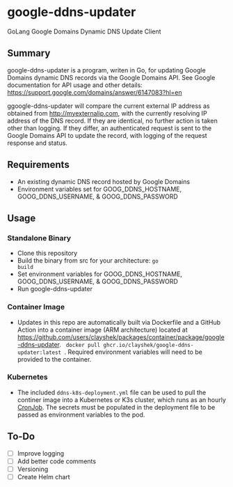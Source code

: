 # google-ddns-updater
GoLang Google Domains Dynamic DNS Update Client

## Summary

google-ddns-updater is a program, writen in Go, for updating Google Domains dynamic DNS records via the Google Domains API. See Google documentation for API usage and other details: <a href="https://support.google.com/domains/answer/6147083?hl=en">https://support.google.com/domains/answer/6147083?hl=en</a>

ggoogle-ddns-updater will compare the current external IP address as obtained from http://myexternalip.com, with the currently resolving IP address of the DNS record. If they are identical, no further action is taken other than logging. If they differ, an authenticated request is sent to the Google Domains API to update the record, with logging of the request response and status.

## Requirements

- An existing dynamic DNS record hosted by Google Domains
- Environment variables set for GOOG_DDNS_HOSTNAME, GOOG_DDNS_USERNAME, & GOOG_DDNS_PASSWORD

## Usage

### Standalone Binary 
- Clone this repository
- Build the binary from src for your architecture:  <code>go build</code>
- Set environment variables for GOOG_DDNS_HOSTNAME, GOOG_DDNS_USERNAME, & GOOG_DDNS_PASSWORD
- Run google-ddns-updater

### Container Image
- Updates in this repo are automatically built via Dockerfile and a GitHub Action into a container image (ARM architecture) located at https://github.com/users/clayshek/packages/container/package/google-ddns-updater. <code> docker pull ghcr.io/clayshek/google-ddns-updater:latest </code>. Required environment variables will need to be provided to the container.

### Kubernetes
- The included <code>ddns-k8s-deployment.yml</code> file can be used to pull the continer image into a Kubernetes or K3s cluster, which runs as an hourly <a href="https://kubernetes.io/docs/concepts/workloads/controllers/cron-jobs/">CronJob</a>. The secrets must be populated in the deployment file to be passed as environment variables to the pod.

## To-Do

 - [ ] Improve logging
 - [ ] Add better code comments
 - [ ] Versioning
 - [ ] Create Helm chart
